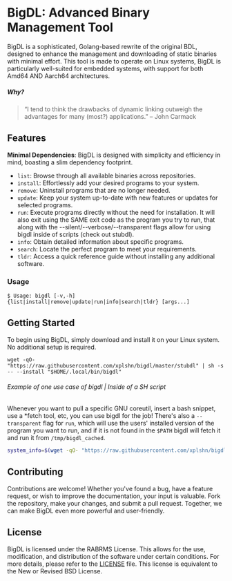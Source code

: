# BigDL: Advanced Binary Management Tool

BigDL is a sophisticated, Golang-based rewrite of the original BDL, designed to enhance the management and downloading of static binaries with minimal effort. This tool is made to operate on Linux systems, BigDL is particularly well-suited for embedded systems, with support for both Amd64 AND Aarch64 architectures.

##### Why?
 > “I tend to think the drawbacks of dynamic linking outweigh the advantages for many (most?) applications.” – John Carmack

## Features
**Minimal Dependencies**: BigDL is designed with simplicity and efficiency in mind, boasting a slim dependency footprint.
 - `list`: Browse through all available binaries across repositories.
 - `install`: Effortlessly add your desired programs to your system.
 - `remove`: Uninstall programs that are no longer needed.
 - `update`: Keep your system up-to-date with new features or updates for selected programs.
 - `run`: Execute programs directly without the need for installation. It will also exit using the SAME exit code as the program you try to run, that along with the --silent/--verbose/--transparent flags allow for using bigdl inside of scripts (check out stubdl).
 - `info`: Obtain detailed information about specific programs.
 - `search`: Locate the perfect program to meet your requirements.
 - `tldr`: Access a quick reference guide without installing any additional software.

### Usage

```
$ Usage: bigdl [-v,-h] {list|install|remove|update|run|info|search|tldr} [args...]
```

## Getting Started

To begin using BigDL, simply download and install it on your Linux system. No additional setup is required.

```
wget -qO- "https://raw.githubusercontent.com/xplshn/bigdl/master/stubdl" | sh -s -- --install "$HOME/.local/bin/bigdl"
```

###### Example of one use case of bigdl | Inside of a SH script
Whenever you want to pull a specific GNU coreutil, insert a bash snippet, use a *fetch tool, etc, you can use bigdl for the job! There's also a `--transparent` flag for `run`, which will use the users' installed version of the program you want to run, and if it is not found in the `$PATH` bigdl will fetch it and run it from `/tmp/bigdl_cached`.
```sh
system_info=$(wget -qO- "https://raw.githubusercontent.com/xplshn/bigdl/master/stubdl" | sh -s -- run --silent albafetch --no-logo - || curl -qsfSL "https://raw.githubusercontent.com/xplshn/bigdl/master/stubdl" | sh -s -- run --silent albafetch --no-logo -)
```

## Contributing

Contributions are welcome! Whether you've found a bug, have a feature request, or wish to improve the documentation, your input is valuable. Fork the repository, make your changes, and submit a pull request. Together, we can make BigDL even more powerful and user-friendly.

## License

BigDL is licensed under the RABRMS License. This allows for the use, modification, and distribution of the software under certain conditions. For more details, please refer to the [LICENSE](LICENSE) file. This license is equivalent to the New or Revised BSD License.

